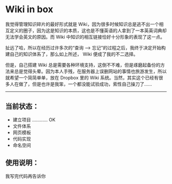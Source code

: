 Wiki in box
===

我觉得管理知识碎片的最好形式就是 Wiki，因为很多时候知识总是逃不出一个相互定义的圈子，因为这是知识的本质，这也是不懂英语的人拿到了一本英英词典却无法学会英文的原因。而 Wiki 中知识的相互链接恰好十分形象的表现了这一点。

扯远了哈，所以在经历过许多次的“查询 --> 忘记”的过程之后，我终于决定开始构建自己的知识体系了，那么如上所述， Wiki 便成了我的不二选择。

但是，自己搭建 Wiki 总是需要各种环境支持，这倒不不难，但是琢磨起备份的方法来总是觉得头晕。因为本人手残，在服务器上误删网站的事情也旅游发生，所以就希望一个简简单单，放在 Dropbox 里的 Wiki 系统。当然，其实这个已经有很多人在做了，但是也许是我笨，一个都没能试验成功，索性自己操刀了……

---

## 当前状态： ##

* 建立项目 ………… OK
* 文件体系
* 网页模板
* 代码实现
* 命名空间

## 使用说明： ##

我写完代码再告诉你

